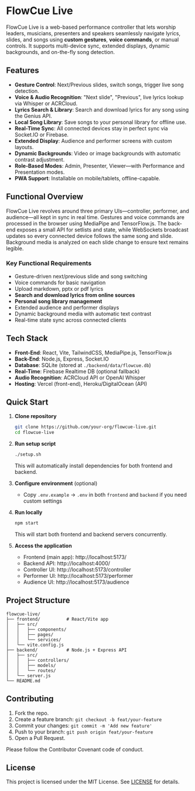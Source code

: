 # FlowCue Live

FlowCue Live is a web-based performance controller that lets worship leaders, musicians, presenters and speakers seamlessly navigate lyrics, slides, and songs using **custom gestures**, **voice commands**, or manual controls. It supports multi-device sync, extended displays, dynamic backgrounds, and on-the-fly song detection.

## Features

- **Gesture Control**: Next/Previous slides, switch songs, trigger live song detection.
- **Voice & Audio Recognition**: "Next slide", "Previous", live lyrics lookup via Whisper or ACRCloud.
- **Lyrics Search & Library**: Search and download lyrics for any song using the Genius API.
- **Local Song Library**: Save songs to your personal library for offline use.
- **Real-Time Sync**: All connected devices stay in perfect sync via Socket.IO or Firebase.
- **Extended Display**: Audience and performer screens with custom layouts.
- **Dynamic Backgrounds**: Video or image backgrounds with automatic contrast adjustment.
- **Role-Based Modes**: Admin, Presenter, Viewer—with Performance and Presentation modes.
- **PWA Support**: Installable on mobile/tablets, offline-capable.

## Functional Overview

FlowCue Live revolves around three primary UIs—controller, performer, and audience—all kept in sync in real time. Gestures and voice commands are processed in the browser using MediaPipe and TensorFlow.js. The back-end exposes a small API for setlists and state, while WebSockets broadcast updates so every connected device follows the same song and slide. Background media is analyzed on each slide change to ensure text remains legible.

### Key Functional Requirements
- Gesture-driven next/previous slide and song switching
- Voice commands for basic navigation
- Upload markdown, pptx or pdf lyrics
- **Search and download lyrics from online sources**
- **Personal song library management**
- Extended audience and performer displays
- Dynamic background media with automatic text contrast
- Real-time state sync across connected clients


## Tech Stack

- **Front-End**: React, Vite, TailwindCSS, MediaPipe.js, TensorFlow.js
- **Back-End**: Node.js, Express, Socket.IO
- **Database**: SQLite (stored at `./backend/data/flowcue.db`)
- **Real-Time**: Firebase Realtime DB (optional fallback)
- **Audio Recognition**: ACRCloud API or OpenAI Whisper
- **Hosting**: Vercel (front-end), Heroku/DigitalOcean (API)

## Quick Start

1. **Clone repository**
   ```bash
   git clone https://github.com/your-org/flowcue-live.git
   cd flowcue-live
   ```
2. **Run setup script**
   ```bash
   ./setup.sh
   ```
   This will automatically install dependencies for both frontend and backend.

3. **Configure environment** (optional)
   - Copy `.env.example` → `.env` in both `frontend` and `backend` if you need custom settings

4. **Run locally**
   ```bash
   npm start
   ```
   This will start both frontend and backend servers concurrently.

5. **Access the application**
   - Frontend (main app): http://localhost:5173/
   - Backend API: http://localhost:4000/
   - Controller UI: http://localhost:5173/controller
   - Performer UI: http://localhost:5173/performer
   - Audience UI: http://localhost:5173/audience

## Project Structure

```
flowcue-live/
├── frontend/          # React/Vite app
│   ├── src/
│   │   ├── components/
│   │   ├── pages/
│   │   └── services/
│   └── vite.config.js
├── backend/           # Node.js + Express API
│   ├── src/
│   │   ├── controllers/
│   │   ├── models/
│   │   └── routes/
│   └── server.js
└── README.md
```

## Contributing

1. Fork the repo.
2. Create a feature branch: `git checkout -b feat/your-feature`
3. Commit your changes: `git commit -m 'Add new feature'`
4. Push to your branch: `git push origin feat/your-feature`
5. Open a Pull Request.

Please follow the Contributor Covenant code of conduct.

## License

This project is licensed under the MIT License. See [LICENSE](LICENSE) for details.
